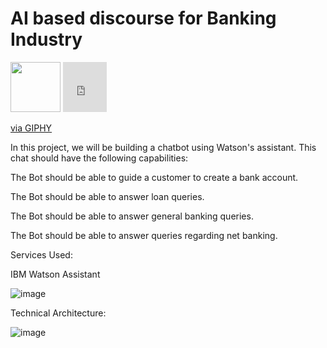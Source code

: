 # AI based discourse for Banking Industry 
<img src="https://media.giphy.com/media/S60CrN9iMxFlyp7uM8/giphy.gif" width="80px">
<iframe src="https://giphy.com/embed/S60CrN9iMxFlyp7uM8" width="70" height="80" frameBorder="0" class="giphy-embed" allowFullScreen></iframe><p><a href="https://giphy.com/gifs/chatbot-digitalesmarketing-marketing-S60CrN9iMxFlyp7uM8">via GIPHY</a></p>

In this project, we will be building a chatbot using Watson's assistant. This chat should have the following capabilities:


The Bot should be able to guide a customer to create a bank account.

The Bot should be able to answer loan queries.

The Bot should be able to answer general banking queries.

The Bot should be able to answer queries regarding net banking.

Services Used:

IBM Watson Assistant

![image](https://user-images.githubusercontent.com/82928294/190864324-21cf79e8-9aa8-48ad-aa34-c55ebcf95286.png)





Technical Architecture:

![image](https://user-images.githubusercontent.com/82928294/190864334-ce0740f3-2dc6-43e7-8265-a8ece9d211e6.png)

 

